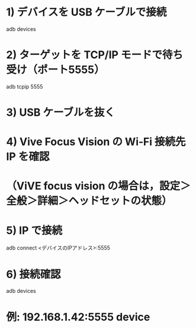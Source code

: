 # 1) デバイスを USB ケーブルで接続
adb devices

# 2) ターゲットを TCP/IP モードで待ち受け（ポート5555）
adb tcpip 5555

# 3) USB ケーブルを抜く

# 4) Vive Focus Vision の Wi‑Fi 接続先 IP を確認
#    （ViVE focus vision の場合は，設定＞全般＞詳細＞ヘッドセットの状態）

# 5) IP で接続
adb connect <デバイスのIPアドレス>:5555

# 6) 接続確認
adb devices
# 例: 192.168.1.42:5555 device